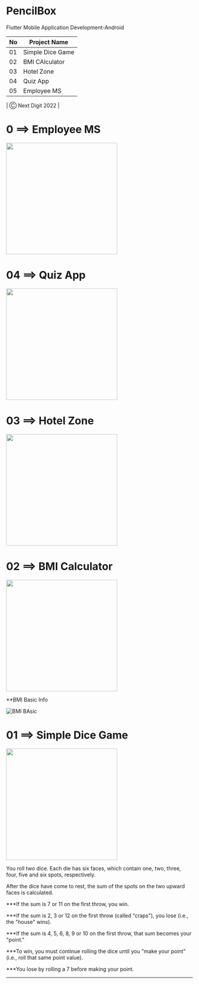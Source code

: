 # PencilBox
Flutter Mobile Application Development-Android

| No  | Project Name |
| ------------- | ------------- |
| 01  | Simple Dice Game  |
| 02 | BMI CAlculator  |
| 03 | Hotel Zone  |
| 04 | Quiz App  |
| 05 | Employee MS  |

| Ⓒ Next Digit 2022 |



# 0 ==> Employee MS
<img src="https://user-images.githubusercontent.com/75982069/184175924-19599d51-b9dd-45dd-ac27-0fc6c105bc74.gif" width="300">

# 04 ==> Quiz App
<img src="https://user-images.githubusercontent.com/75982069/184175924-19599d51-b9dd-45dd-ac27-0fc6c105bc74.gif" width="300">

# 03 ==> Hotel Zone
<img src="https://user-images.githubusercontent.com/75982069/183727826-bd8e5f71-9620-4492-9d13-5a3236d63636.png" width="300">

# 02 ==> BMI Calculator
<img src="https://user-images.githubusercontent.com/75982069/174432071-1eae7219-db34-44a1-a609-12a25f52347e.gif" width="300">

**BMI Basic Info

![BMI BAsic](https://user-images.githubusercontent.com/75982069/174432088-c52298eb-65f4-4610-ae1e-e3102e5e638d.png)

# 01 ==> Simple Dice Game
<img src="https://user-images.githubusercontent.com/75982069/174432034-c5f56f65-530d-4ca8-bb7c-a0e65510478f.gif" width="300">
  

You roll two dice. Each die has six faces, which contain one, two, three, four, five and six spots, respectively. 

After the dice have come to rest, the sum of the spots on the two upward faces is calculated.

***If the sum is 7 or 11 on the first throw, you win. 

***If the sum is 2, 3 or 12 on the first throw (called “craps"), you lose (i.e., the "house" wins). 

***If the sum is 4, 5, 6, 8, 9 or 10 on the first throw, that sum becomes your "point." 

***To win, you must continue rolling the dice until you "make your point” (i.e., roll that same point value). 

***You lose by rolling a 7 before making your point.

--------------------------------------------------------------------
